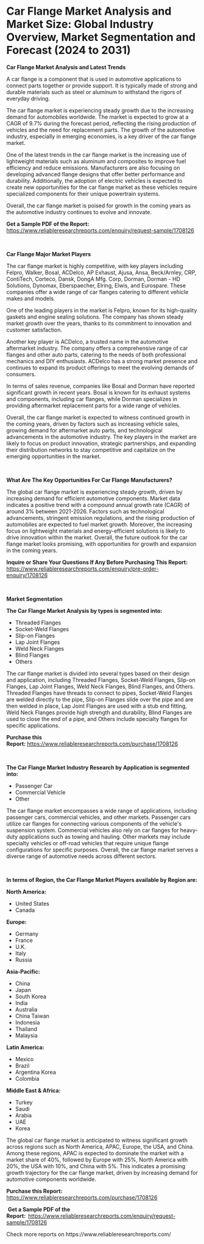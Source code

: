 <p><h1>Car Flange Market Analysis and Market Size: Global Industry Overview, Market Segmentation and Forecast (2024 to 2031)</h1></p><p><strong>Car Flange Market Analysis and Latest Trends</strong></p>
<p><p>A car flange is a component that is used in automotive applications to connect parts together or provide support. It is typically made of strong and durable materials such as steel or aluminum to withstand the rigors of everyday driving.</p><p>The car flange market is experiencing steady growth due to the increasing demand for automobiles worldwide. The market is expected to grow at a CAGR of 9.7% during the forecast period, reflecting the rising production of vehicles and the need for replacement parts. The growth of the automotive industry, especially in emerging economies, is a key driver of the car flange market.</p><p>One of the latest trends in the car flange market is the increasing use of lightweight materials such as aluminum and composites to improve fuel efficiency and reduce emissions. Manufacturers are also focusing on developing advanced flange designs that offer better performance and durability. Additionally, the adoption of electric vehicles is expected to create new opportunities for the car flange market as these vehicles require specialized components for their unique powertrain systems.</p><p>Overall, the car flange market is poised for growth in the coming years as the automotive industry continues to evolve and innovate.</p></p>
<p><strong>Get a Sample PDF of the Report:&nbsp;</strong> <a href="https://www.reliableresearchreports.com/enquiry/request-sample/1708126">https://www.reliableresearchreports.com/enquiry/request-sample/1708126</a></p>
<p>&nbsp;</p>
<p><strong>Car Flange Major Market Players</strong></p>
<p><p>The car flange market is highly competitive, with key players including Felpro, Walker, Bosal, ACDelco, AP Exhaust, Ajusa, Ansa, Beck/Arnley, CRP, ContiTech, Corteco, Dansk, DongA Mfg. Corp, Dorman, Dorman - HD Solutions, Dynomax, Eberspaecher, Elring, Elwis, and Eurospare. These companies offer a wide range of car flanges catering to different vehicle makes and models.</p><p>One of the leading players in the market is Felpro, known for its high-quality gaskets and engine sealing solutions. The company has shown steady market growth over the years, thanks to its commitment to innovation and customer satisfaction.</p><p>Another key player is ACDelco, a trusted name in the automotive aftermarket industry. The company offers a comprehensive range of car flanges and other auto parts, catering to the needs of both professional mechanics and DIY enthusiasts. ACDelco has a strong market presence and continues to expand its product offerings to meet the evolving demands of consumers.</p><p>In terms of sales revenue, companies like Bosal and Dorman have reported significant growth in recent years. Bosal is known for its exhaust systems and components, including car flanges, while Dorman specializes in providing aftermarket replacement parts for a wide range of vehicles.</p><p>Overall, the car flange market is expected to witness continued growth in the coming years, driven by factors such as increasing vehicle sales, growing demand for aftermarket auto parts, and technological advancements in the automotive industry. The key players in the market are likely to focus on product innovation, strategic partnerships, and expanding their distribution networks to stay competitive and capitalize on the emerging opportunities in the market.</p></p>
<p>&nbsp;</p>
<p><strong>What Are The Key Opportunities For Car Flange Manufacturers?</strong></p>
<p><p>The global car flange market is experiencing steady growth, driven by increasing demand for efficient automotive components. Market data indicates a positive trend with a compound annual growth rate (CAGR) of around 3% between 2021-2026. Factors such as technological advancements, stringent emission regulations, and the rising production of automobiles are expected to fuel market growth. Moreover, the increasing focus on lightweight materials and energy-efficient solutions is likely to drive innovation within the market. Overall, the future outlook for the car flange market looks promising, with opportunities for growth and expansion in the coming years.</p></p>
<p><strong>Inquire or Share Your Questions If Any Before Purchasing This Report:</strong> <a href="https://www.reliableresearchreports.com/enquiry/pre-order-enquiry/1708126">https://www.reliableresearchreports.com/enquiry/pre-order-enquiry/1708126</a></p>
<p>&nbsp;</p>
<p><strong>Market Segmentation</strong></p>
<p><strong>The Car Flange Market Analysis by types is segmented into:</strong></p>
<p><ul><li>Threaded Flanges</li><li>Socket-Weld Flanges</li><li>Slip-on Flanges</li><li>Lap Joint Flanges</li><li>Weld Neck Flanges</li><li>Blind Flanges</li><li>Others</li></ul></p>
<p><p>The car flange market is divided into several types based on their design and application, including Threaded Flanges, Socket-Weld Flanges, Slip-on Flanges, Lap Joint Flanges, Weld Neck Flanges, Blind Flanges, and Others. Threaded Flanges have threads to connect to pipes, Socket-Weld Flanges are welded directly to the pipe, Slip-on Flanges slide over the pipe and are then welded in place, Lap Joint Flanges are used with a stub end fitting, Weld Neck Flanges provide high strength and durability, Blind Flanges are used to close the end of a pipe, and Others include specialty flanges for specific applications.</p></p>
<p><strong>Purchase this Report:&nbsp;</strong><a href="https://www.reliableresearchreports.com/purchase/1708126">https://www.reliableresearchreports.com/purchase/1708126</a></p>
<p>&nbsp;</p>
<p><strong>The Car Flange Market Industry Research by Application is segmented into:</strong></p>
<p><ul><li>Passenger Car</li><li>Commercial Vehicle</li><li>Other</li></ul></p>
<p><p>The car flange market encompasses a wide range of applications, including passenger cars, commercial vehicles, and other markets. Passenger cars utilize car flanges for connecting various components of the vehicle's suspension system. Commercial vehicles also rely on car flanges for heavy-duty applications such as towing and hauling. Other markets may include specialty vehicles or off-road vehicles that require unique flange configurations for specific purposes. Overall, the car flange market serves a diverse range of automotive needs across different sectors.</p></p>
<p>&nbsp;</p>
<p><strong>In terms of Region, the Car Flange Market Players available by Region are:</strong></p>
<p>
    <p> <strong> North America: </strong>
        <ul>
            <li>United States</li>
            <li>Canada</li>
        </ul>
        </p> 
    <p> <strong> Europe: </strong>
        <ul>
            <li>Germany</li>
            <li>France</li>
            <li>U.K.</li>
            <li>Italy</li>
            <li>Russia</li>
        </ul>
        </p> 
    <p> <strong> Asia-Pacific: </strong>
        <ul>
            <li>China</li>
            <li>Japan</li>
            <li>South Korea</li>
            <li>India</li>
            <li>Australia</li>
            <li>China Taiwan</li>
            <li>Indonesia</li>
            <li>Thailand</li>
            <li>Malaysia</li>
        </ul>
        </p> 
    <p> <strong> Latin America: </strong>
        <ul>
            <li>Mexico</li>
            <li>Brazil</li>
            <li>Argentina Korea</li>
            <li>Colombia</li>
        </ul>
        </p> 
    <p> <strong> Middle East & Africa: </strong>
        <ul>
            <li>Turkey</li>
            <li>Saudi</li>
            <li>Arabia</li>
            <li>UAE</li>
            <li>Korea</li>
        </ul>
    </p>
    </p>
<p><p>The global car flange market is anticipated to witness significant growth across regions such as North America, APAC, Europe, the USA, and China. Among these regions, APAC is expected to dominate the market with a market share of 40%, followed by Europe with 25%, North America with 20%, the USA with 10%, and China with 5%. This indicates a promising growth trajectory for the car flange market, driven by increasing demand for automotive components worldwide.</p></p>
<p><strong>Purchase this Report: </strong><a href="https://www.reliableresearchreports.com/purchase/1708126">https://www.reliableresearchreports.com/purchase/1708126</a></p>
<p>&nbsp;<strong>Get a Sample PDF of the Report:&nbsp;&nbsp;</strong><a href="https://www.reliableresearchreports.com/enquiry/request-sample/1708126">https://www.reliableresearchreports.com/enquiry/request-sample/1708126</a></p>
<p><strong></strong></p>
<p>Check more reports on https://www.reliableresearchreports.com/</p>